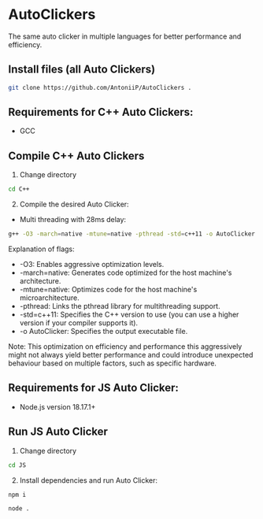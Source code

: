 # AutoClickers
The same auto clicker in multiple languages for better performance and efficiency.

## Install files (all Auto Clickers)
```bash
git clone https://github.com/AntoniiP/AutoClickers .
```
## Requirements for C++ Auto Clickers:
- GCC
  
## Compile C++ Auto Clickers
1. Change directory
```bash
cd C++
```
2. Compile the desired Auto Clicker:
- Multi threading with 28ms delay:
```bash
g++ -O3 -march=native -mtune=native -pthread -std=c++11 -o AutoClicker auto_multi_threading.cpp
```
Explanation of flags:

- -O3: Enables aggressive optimization levels.
- -march=native: Generates code optimized for the host machine's architecture.
- -mtune=native: Optimizes code for the host machine's microarchitecture.
- -pthread: Links the pthread library for multithreading support.
- -std=c++11: Specifies the C++ version to use (you can use a higher version if your compiler supports it).
- -o AutoClicker: Specifies the output executable file.

Note: This optimization on efficiency and performance this aggressively might not always yield better performance and could introduce unexpected behaviour based on multiple factors, such as specific hardware. 

## Requirements for JS Auto Clicker:
- Node.js version 18.17.1+

## Run JS Auto Clicker
1. Change directory
```bash
cd JS
```
2. Install dependencies and run Auto Clicker:
```bash
npm i
```
```bash
node .
```



